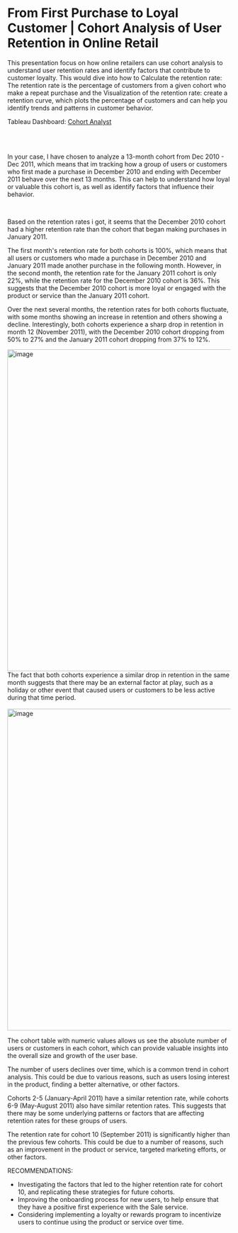 # From First Purchase to Loyal Customer | Cohort Analysis of User Retention in Online Retail

This presentation focus on how online retailers can use cohort analysis to understand user retention rates and identify factors that contribute to customer loyalty. This would dive into how to Calculate the retention rate: The retention rate is the percentage of customers from a given cohort who make a repeat purchase and the Visualization of the retention rate: create a retention curve, which plots the percentage of customers and can help you identify trends and patterns in customer behavior.

Tableau Dashboard: <a href="https://public.tableau.com/app/profile/lucian6345/viz/CohortRetentionDashboard_16767143305550/CohortRetentionDashboard?publish=yes" target="_blank">Cohort Analyst</a>

<br />
<br />


In your case, I have chosen to analyze a 13-month cohort from Dec 2010 - Dec 2011, which means that im tracking how a group of users or customers who first made a purchase in December 2010 and ending with December 2011 behave over the next 13 months. This can help to understand how loyal or valuable this cohort is, as well as identify factors that influence their behavior.

<br />

Based on the retention rates i got, it seems that the December 2010 cohort had a higher retention rate than the cohort that began making purchases in January 2011.

The first month's retention rate for both cohorts is 100%, which means that all users or customers who made a purchase in December 2010 and January 2011 made another purchase in the following month. 
However, in the second month, the retention rate for the January 2011 cohort is only 22%, while the retention rate for the December 2010 cohort is 36%. This suggests that the December 2010 cohort is more loyal or engaged with the product or service than the January 2011 cohort.

Over the next several months, the retention rates for both cohorts fluctuate, with some months showing an increase in retention and others showing a decline. Interestingly, both cohorts experience a sharp drop in retention in month 12 (November 2011), with the December 2010 cohort dropping from 50% to 27% and the January 2011 cohort dropping from 37% to 12%.

<img width="727" alt="image" src="https://user-images.githubusercontent.com/119731058/220041244-aede0eb5-96e4-49b3-b21f-44c0058668af.png">
The fact that both cohorts experience a similar drop in retention in the same month suggests that there may be an external factor at play, such as a holiday or other event that caused users or customers to be less active during that time period.

<br />
<br />

<img width="727" alt="image" src="https://user-images.githubusercontent.com/119731058/220042548-b86f2454-0e78-4836-9411-b3ae472a0c78.png">

The cohort table with numeric values allows us see the absolute number of users or customers in each cohort, which can provide valuable insights into the overall size and growth of the user base. 

The number of users declines over time, which is a common trend in cohort analysis. This could be due to various reasons, such as users losing interest in the product, finding a better alternative, or other factors.

Cohorts 2-5 (January-April 2011) have a similar retention rate, while cohorts 6-9 (May-August 2011) also have similar retention rates. This suggests that there may be some underlying patterns or factors that are affecting retention rates for these groups of users.

The retention rate for cohort 10 (September 2011) is significantly higher than the previous few cohorts. This could be due to a number of reasons, such as an improvement in the product or service, targeted marketing efforts, or other factors.

RECOMMENDATIONS:
   + Investigating the factors that led to the higher retention rate for cohort 10, and replicating these strategies for future cohorts.
   + Improving the onboarding process for new users, to help ensure that they have a positive first experience with the Sale service.
   + Considering implementing a loyalty or rewards program to incentivize users to continue using the product or service over time.
